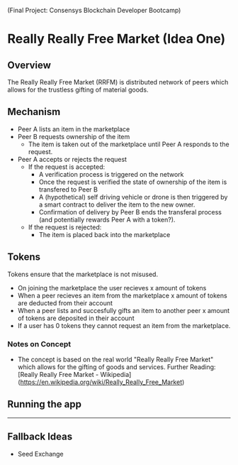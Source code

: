 (Final Project: Consensys Blockchain Developer Bootcamp)

# Really Really Free Market (Idea One)

## Overview

The Really Really Free Market (RRFM) is distributed network of peers which allows for the trustless gifting of material goods.

## Mechanism

-   Peer A lists an item in the marketplace
-   Peer B requests ownership of the item
    -   The item is taken out of the marketplace until Peer A responds to the request.
-   Peer A accepts or rejects the request
    -   If the request is accepted:
        -   A verification process is triggered on the network
        -   Once the request is verified the state of ownership of the item is transfered to Peer B
        -   A (hypothetical) self driving vehicle or drone is then triggered by a smart contract to deliver the item to the new owner.
        -   Confirmation of delivery by Peer B ends the transferal process (and potentially rewards Peer A with a token?).
    -   If the request is rejected:
        -   The item is placed back into the marketplace

## Tokens

Tokens ensure that the marketplace is not misused.

-   On joining the marketplace the user recieves x amount of tokens
-   When a peer recieves an item from the marketplace x amount of tokens are deducted from their account
-   When a peer lists and succesfully gifts an item to another peer x amount of tokens are deposited in their account
-   If a user has 0 tokens they cannot request an item from the marketplace.

### Notes on Concept

-   The concept is based on the real world "Really Really Free Market" which allows for the gifting of goods and services.
    Further Reading:
    [Really Really Free Market - Wikipedia] (https://en.wikipedia.org/wiki/Really_Really_Free_Market)

## Running the app

---

## Fallback Ideas

-   Seed Exchange
